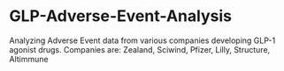 # GLP-Adverse-Event-Analysis
Analyzing Adverse Event data from various companies developing GLP-1 agonist drugs. Companies are: Zealand, Sciwind, Pfizer, Lilly, Structure, Altimmune
